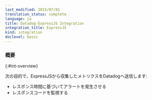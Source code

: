 ```yaml
---
last_modified: 2015/07/01
translation_status: complete
language: ja
title: Datadog-ExpressJS Integration
integration_title: ExpressJS
kind: integration
doclevel: basic
---
```


<!-- Add the connect-datadog middleware to your application to:

* Alert on your response times
* Monitor your response code -->

### 概要
{:#int-overview}

次の目的で、ExpressJSから収集したメトリクスをDatadogへ送信します:

* レスポンス時間に基づいてアラートを発生させる
* レスポンスコードを監視する
